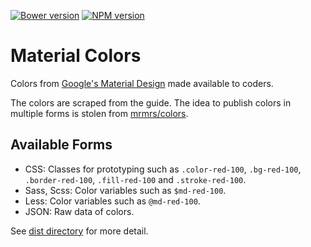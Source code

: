 [![Bower version](https://badge.fury.io/bo/material-colors.svg)](http://badge.fury.io/bo/material-colors)
[![NPM version](https://badge.fury.io/js/material-colors.svg)](http://badge.fury.io/js/material-colors)

# Material Colors

Colors from [Google's Material Design](http://www.google.com/design/spec/style/color.html) made available to coders.

The colors are scraped from the guide. The idea to publish colors in multiple forms is stolen from [mrmrs/colors](https://github.com/mrmrs/colors).

## Available Forms

- CSS: Classes for prototyping such as `.color-red-100`, `.bg-red-100`, `.border-red-100`, `.fill-red-100` and `.stroke-red-100`.
- Sass, Scss: Color variables such as `$md-red-100`.
- Less: Color variables such as `@md-red-100`.
- JSON: Raw data of colors.

See [dist directory](dist) for more detail.

